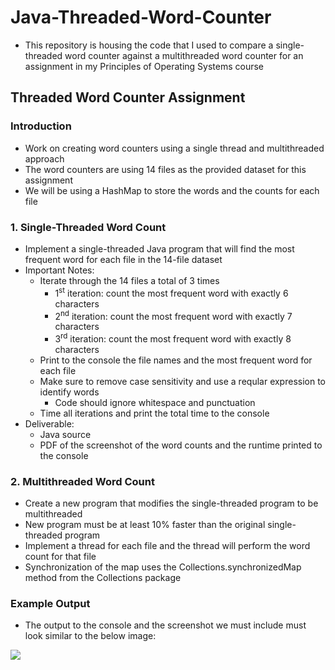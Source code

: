 # Java-Threaded-Word-Counter
- This repository is housing the code that I used to compare a single-threaded word counter against a multithreaded word counter for an assignment in my Principles of Operating Systems course
## Threaded Word Counter Assignment

### **Introduction**
- Work on creating word counters using a single thread and multithreaded approach
- The word counters are using 14 files as the provided dataset for this assignment
- We will be using a HashMap to store the words and the counts for each file

### **1. Single-Threaded Word Count**
- Implement a single-threaded Java program that will find the most frequent word for each file in the 14-file dataset
- Important Notes:
    - Iterate through the 14 files a total of 3 times
        - 1<sup>st</sup> iteration: count the most frequent word with exactly 6 characters
        - 2<sup>nd</sup> iteration: count the most frequent word with exactly 7 characters
        - 3<sup>rd</sup> iteration: count the most frequent word with exactly 8 characters
    - Print to the console the file names and the most frequent word for each file
    - Make sure to remove case sensitivity and use a reqular expression to identify words
        - Code should ignore whitespace and punctuation
    - Time all iterations and print the total time to the console
- Deliverable:
    - Java source 
    - PDF of the screenshot of the word counts and the runtime printed to the console
### **2. Multithreaded Word Count**
- Create a new program that modifies the single-threaded program to be multithreaded
- New program must be at least 10% faster than the original single-threaded program
- Implement a thread for each file and the thread will perform the word count for that file
- Synchronization of the map uses the Collections.synchronizedMap method from the Collections package

### **Example Output**
- The output to the console and the screenshot we must include must look similar to the below image:

<img src="example_output.png">